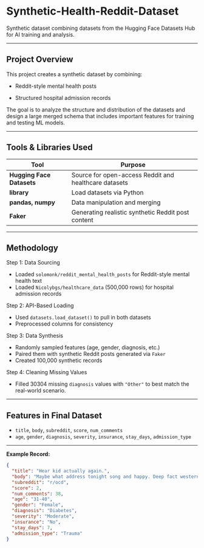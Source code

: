 # Synthetic-Health-Reddit-Dataset
Synthetic dataset combining datasets from the Hugging Face Datasets Hub for AI training and analysis.

---

## Project Overview ##
This project creates a synthetic dataset by combining:

- Reddit-style mental health posts

- Structured hospital admission records

The goal is to analyze the structure and distribution of the datasets and design a large merged schema that includes important features for training and testing ML models. 

---

## Tools & Libraries Used

| Tool | Purpose |
|------|---------|
| **Hugging Face Datasets** | Source for open-access Reddit and healthcare datasets |
| **library** | Load datasets via Python |
| **pandas, numpy** | Data manipulation and merging |
| **Faker** | Generating realistic synthetic Reddit post content |

---

## Methodology

Step 1: Data Sourcing
- Loaded `solomonk/reddit_mental_health_posts` for Reddit-style mental health text  
- Loaded `Nicolybgs/healthcare_data` (500,000 rows) for hospital admission records  

Step 2: API-Based Loading
- Used `datasets.load_dataset()` to pull in both datasets  
- Preprocessed columns for consistency  

Step 3: Data Synthesis
- Randomly sampled features (age, gender, diagnosis, etc.)  
- Paired them with synthetic Reddit posts generated via `Faker`  
- Created 100,000 synthetic records  

Step 4: Cleaning Missing Values
- Filled 30304 missing `diagnosis` values with `"Other"` to best match the real-world scenario.   

---

## Features in Final Dataset

- `title`, `body`, `subreddit`, `score`, `num_comments`  
- `age`, `gender`, `diagnosis`, `severity`, `insurance`, `stay_days`, `admission_type`

---

**Example Record:**

```json
{
  "title": "Hear kid actually again.",
  "body": "Maybe what address tonight song and happy. Deep fact western book evening threat choose...",
  "subreddit": "r/ocd",
  "score": 2,
  "num_comments": 38,
  "age": "31-40",
  "gender": "Female",
  "diagnosis": "Diabetes",
  "severity": "Moderate",
  "insurance": "No",
  "stay_days": 7,
  "admission_type": "Trauma"
}

